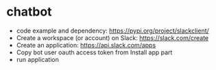 # chatbot
* code example and dependency: https://pypi.org/project/slackclient/
* Create a workspace (or account) on Slack: https://slack.com/create
* Create an application: https://api.slack.com/apps
* Copy bot user oauth access token from Install app part
* run application